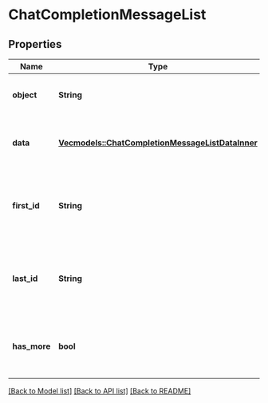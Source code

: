 # ChatCompletionMessageList

## Properties

Name | Type | Description | Notes
------------ | ------------- | ------------- | -------------
**object** | **String** | The type of this object. It is always set to \"list\".  | 
**data** | [**Vec<models::ChatCompletionMessageListDataInner>**](ChatCompletionMessageList_data_inner.md) | An array of chat completion message objects.  | 
**first_id** | **String** | The identifier of the first chat message in the data array. | 
**last_id** | **String** | The identifier of the last chat message in the data array. | 
**has_more** | **bool** | Indicates whether there are more chat messages available. | 

[[Back to Model list]](../README.md#documentation-for-models) [[Back to API list]](../README.md#documentation-for-api-endpoints) [[Back to README]](../README.md)


